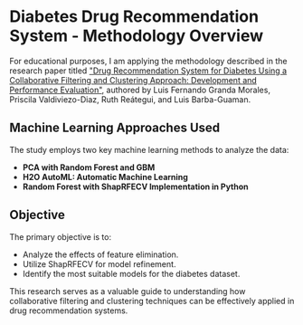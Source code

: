 # Diabetes Drug Recommendation System - Methodology Overview

For educational purposes, I am applying the methodology described in the research paper titled ["Drug Recommendation System for Diabetes Using a Collaborative Filtering and Clustering Approach: Development and Performance Evaluation"](https://www.jmir.org/2022/7/e37233), authored by Luis Fernando Granda Morales, Priscila Valdiviezo-Diaz, Ruth Reátegui, and Luis Barba-Guaman.

## Machine Learning Approaches Used

The study employs two key machine learning methods to analyze the data:

- **PCA with Random Forest and GBM**
- **H2O AutoML: Automatic Machine Learning**
- **Random Forest with ShapRFECV Implementation in Python**

## Objective

The primary objective is to:

- Analyze the effects of feature elimination.
- Utilize ShapRFECV for model refinement.
- Identify the most suitable models for the diabetes dataset.

This research serves as a valuable guide to understanding how collaborative filtering and clustering techniques can be effectively applied in drug recommendation systems.
